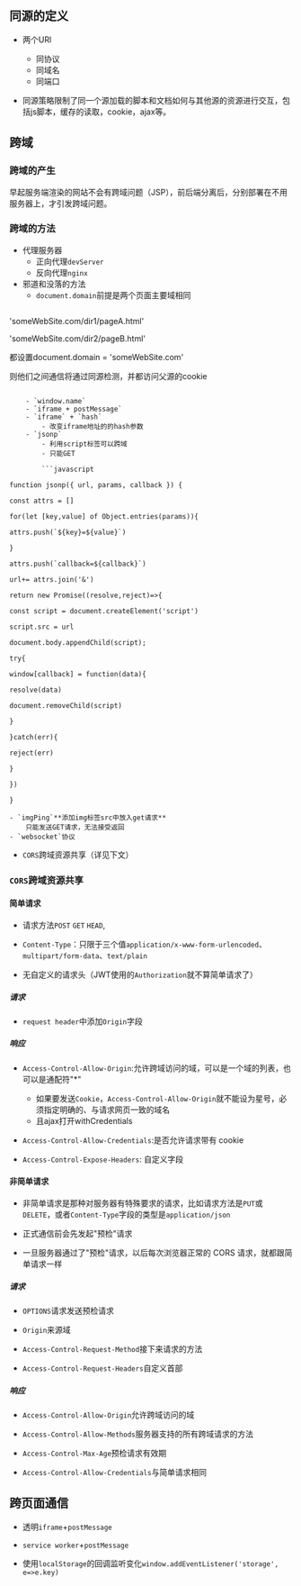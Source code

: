 ## 同源的定义
- 两个URl
	- 同协议
	- 同域名
	- 同端口

- 同源策略限制了同一个源加载的脚本和文档如何与其他源的资源进行交互，包括js脚本，缓存的读取，cookie，ajax等。

## 跨域
### 跨域的产生
早起服务端渲染的网站不会有跨域问题（JSP），前后端分离后，分别部署在不用服务器上，才引发跨域问题。

### 跨域的方法
- 代理服务器
	- 正向代理`devServer`
	- 反向代理`nginx`
- 邪道和没落的方法
	- `document.domain`前提是两个页面主要域相同
	```javascript
'someWebSite.com/dir1/pageA.html'

'someWebSite.com/dir2/pageB.html'

都设置document.domain = 'someWebSite.com'

则他们之间通信将通过同源检测，并都访问父源的cookie
```

	- `window.name`
	- `iframe + postMessage`
	- `iframe` + `hash`
		- 改变iframe地址的的hash参数
	- `jsonp`
		- 利用script标签可以跨域
		- 只能GET

		```javascript

function jsonp({ url, params, callback }) {

const attrs = []

for(let [key,value] of Object.entries(params)){

attrs.push(`${key}=${value}`)

}

attrs.push(`callback=${callback}`)

url+= attrs.join('&')

return new Promise((resolve,reject)=>{

const script = document.createElement('script')

script.src = url

document.body.appendChild(script);

try{

window[callback] = function(data){

resolve(data)

document.removeChild(script)

}

}catch(err){

reject(err)

}

})

}

```

	- `imgPing`**添加img标签src中放入get请求**
		只能发送GET请求，无法接受返回
	- `websocket`协议
- `CORS`跨域资源共享（详见下文）

### `CORS`跨域资源共享

#### 简单请求

- 请求方法`POST` `GET` `HEAD`,

- `Content-Type`：只限于三个值`application/x-www-form-urlencoded`、`multipart/form-data`、`text/plain`

- 无自定义的请求头（JWT使用的`Authorization`就不算简单请求了）

  

##### 请求
- `request header`中添加`Origin`字段
##### 响应
- `Access-Control-Allow-Origin`:允许跨域访问的域，可以是一个域的列表，也可以是通配符"\*"
	- 如果要发送`Cookie`，`Access-Control-Allow-Origin`就不能设为星号，必须指定明确的、与请求网页一致的域名
	- 且ajax打开withCredentials

- `Access-Control-Allow-Credentials`:是否允许请求带有 cookie
- `Access-Control-Expose-Headers`: 自定义字段

#### 非简单请求

- 非简单请求是那种对服务器有特殊要求的请求，比如请求方法是`PUT`或`DELETE`，或者`Content-Type`字段的类型是`application/json`

- 正式通信前会先发起"预检"请求

- 一旦服务器通过了"预检"请求，以后每次浏览器正常的 CORS 请求，就都跟简单请求一样

##### 请求

- `OPTIONS`请求发送预检请求

- `Origin`来源域

- `Access-Control-Request-Method`接下来请求的方法

- `Access-Control-Request-Headers`自定义首部
##### 响应

- `Access-Control-Allow-Origin`允许跨域访问的域

- `Access-Control-Allow-Methods`服务器支持的所有跨域请求的方法

- `Access-Control-Max-Age`预检请求有效期

- `Access-Control-Allow-Credentials`与简单请求相同

## 跨页面通信

- 透明`iframe`+`postMessage`

- `service worker`+`postMessage`

- 使用`localStorage`的回调监听变化`window.addEventListener('storage', e=>e.key)`